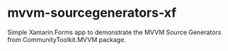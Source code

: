 # mvvm-sourcegenerators-xf
Simple Xamarin.Forms app to demonstrate the MVVM Source Generators from CommunityToolkit.MVVM package.
